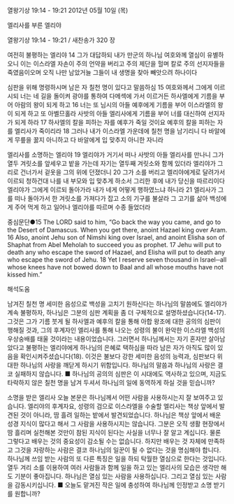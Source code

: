열왕기상 19:14 - 19:21 
2012년 05월 10일 (목)

엘리사를 부른 엘리야



열왕기상 19:14 - 19:21 / 새찬송가 320 장


여전히 불평하는 엘리야
14 그가 대답하되 내가 만군의 하나님 여호와께 열심이 유별하오니 이는 이스라엘 자손이 주의 언약을 버리고 주의 제단을 헐며 칼로 주의 선지자들을 죽였음이오며 오직 나만 남았거늘 그들이 내 생명을 찾아 빼앗으려 하나이다

심판을 위해 명령하시며 남은 자 칠천 명이 있다고 말씀하심
15 여호와께서 그에게 이르시되 너는 네 길을 돌이켜 광야를 통하여 다메섹에 가서 이르거든 하사엘에게 기름을 부어 아람의 왕이 되게 하고 16 너는 또 님시의 아들 예후에게 기름을 부어 이스라엘의 왕이 되게 하고 또 아벨므홀라 사밧의 아들 엘리사에게 기름을 부어 너를 대신하여 선지자가 되게 하라 17 하사엘의 칼을 피하는 자를 예후가 죽일 것이요 예후의 칼을 피하는 자를 엘리사가 죽이리라 18 그러나 내가 이스라엘 가운데에 칠천 명을 남기리니 다 바알에게 무릎을 꿇지 아니하고 다 바알에게 입 맞추지 아니한 자니라

엘리사를 소명하는 엘리야
19 엘리야가 거기서 떠나 사밧의 아들 엘리사를 만나니 그가 열두 겨릿소를 앞세우고 밭을 가는데 자기는 열두째 겨릿소와 함께 있더라 엘리야가 그리로 건너가서 겉옷을 그의 위에 던졌더니 20 그가 소를 버리고 엘리야에게로 달려가서 이르되 청하건대 나를 내 부모와 입 맞추게 하소서 그리한 후에 내가 당신을 따르리이다 엘리야가 그에게 이르되 돌아가라 내가 네게 어떻게 행하였느냐 하니라 21 엘리사가 그를 떠나 돌아가서 한 겨릿소를 가져다가 잡고 소의 기구를 불살라 그 고기를 삶아 백성에게 주어 먹게 하고 일어나 엘리야를 따르며 수종 들었더라

중심문단●15 The LORD said to him, “Go back the way you came, and go to the Desert of Damascus. When you get there, anoint Hazael king over Aram. 16 Also, anoint Jehu son of Nimshi king over Israel, and anoint Elisha son of Shaphat from Abel Meholah to succeed you as prophet. 17 Jehu will put to death any who escape the sword of Hazael, and Elisha will put to death any who escape the sword of Jehu. 18 Yet I reserve seven thousand in Israel─all whose knees have not bowed down to Baal and all whose mouths have not kissed him.”

해석도움





남겨진 칠천 명
세미한 음성으로 백성을 고치기 원하신다는 하나님의 말씀에도 엘리야가 계속 불평하자, 하나님은 그분의 심판 계획을 좀 더 구체적으로 설명하셨습니다(14-17). 그것은 그가 기름 붓게 될 하사엘과 예후의 칼을 통해 아합 왕조에 대한 공의의 심판이 행해질 것과, 그의 후계자인 엘리사를 통해 나오는 성령의 불이 완악한 이스라엘 백성의 우상숭배를 태울 것이라는 내용이었습니다. 그러면서 하나님께서는 자기 혼자만 살아남았다고 불평하는 엘리야에게 하나님의 은혜로 택하심을 따라 남은 자가 아직도 많이 있음을 확인시켜주셨습니다(18). 이것은 불보다 강한 세미한 음성의 능력과, 심판보다 위대한 하나님의 사랑을 깨닫게 하시기 위함입니다. 하나님의 말씀과 하나님의 사랑은 결코 실패하지 않습니다.
■ 하나님의 공의의 심판은 이 시대에도 역사하고 있으며, 지금도 타락하지 않은 칠천 명을 남겨 두셔서 하나님의 일에 동역하게 하실 것을 믿습니까?

소명을 받은 엘리사
오늘 본문은 하나님께서 어떤 사람을 사용하시는지 잘 보여주고 있습니다. 엘리야의 후계자요, 성령의 검으로 이스라엘을 수술할 엘리사는 책상 앞에서 발견된 것이 아니라, 땀 흘려 일하는 밭에서 발견되었습니다. 하나님은 책상 앞에서 배운 성경 지식이 많다고 해서 그 사람을 사용하시지는 않습니다. 그분은 오직 생활 현장에서 땀 흘리며 실천해본 것만이 참된 지식이 된다는 사실을 너무나 잘 알고 계십니다. 물론 그렇다고 배우는 것의 중요성이 감소될 수는 없습니다. 하지만 배우는 것 자체에 만족하고 그것을 자랑하는 사람은 결코 하나님의 일꾼이 될 수 없다는 것을 명심해야 합니다. 하나님께 쓰임 받는 사람의 또 다른 특징은 일을 하되 탁월한 열심으로 한다는 것입니다. 열두 겨리 소를 이용하여 여러 사람들과 함께 일을 하고 있는 엘리사의 모습은 생각만 해도 기분이 좋아집니다. 하나님은 열심 있는 사람을 사용하십니다. 그리고 열심 있는 사람을 감동시키십니다.
■ 오늘도 맡겨진 작은 일에 충성하여 하나님께 인정받고 소명 받기를 원합니까?